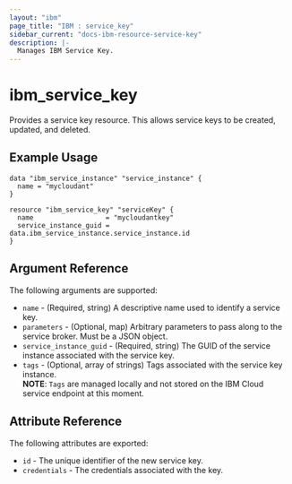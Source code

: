 ```yaml
---
layout: "ibm"
page_title: "IBM : service_key"
sidebar_current: "docs-ibm-resource-service-key"
description: |-
  Manages IBM Service Key.
---
```


# ibm\_service_key

Provides a service key resource. This allows service keys to be created, updated, and deleted.

## Example Usage

```hcl
data "ibm_service_instance" "service_instance" {
  name = "mycloudant"
}

resource "ibm_service_key" "serviceKey" {
  name                  = "mycloudantkey"
  service_instance_guid = data.ibm_service_instance.service_instance.id
}
```

## Argument Reference

The following arguments are supported:

* `name` - (Required, string) A descriptive name used to identify a service key.
* `parameters` - (Optional, map) Arbitrary parameters to pass along to the service broker. Must be a JSON object.
* `service_instance_guid` - (Required, string) The GUID of the service instance associated with the service key.
* `tags` - (Optional, array of strings) Tags associated with the service key instance.  
  **NOTE**: `Tags` are managed locally and not stored on the IBM Cloud service endpoint at this moment.

## Attribute Reference

The following attributes are exported:

* `id` - The unique identifier of the new service key.
* `credentials` - The credentials associated with the key.
